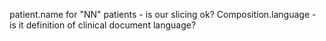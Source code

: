 patient.name for "NN" patients - is our slicing ok?
Composition.language - is it definition of clinical document language?